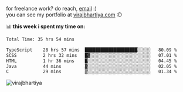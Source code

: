 for freelance work? do reach, [email](mailto:vlbhartiya@gmail.com) :)<br/>
you can see my portfolio at [virajbhartiya.com](https://virajbhartiya.com) :D

📊 **this week i spent my time on:**

<!--START_SECTION:waka-->

```txt
Total Time: 35 hrs 54 mins

TypeScript    28 hrs 57 mins  ████████████████████░░░░░   80.09 %
SCSS          2 hrs 32 mins   █▓░░░░░░░░░░░░░░░░░░░░░░░   07.01 %
HTML          1 hr 36 mins    █░░░░░░░░░░░░░░░░░░░░░░░░   04.45 %
Java          44 mins         ▓░░░░░░░░░░░░░░░░░░░░░░░░   02.05 %
C             29 mins         ▒░░░░░░░░░░░░░░░░░░░░░░░░   01.34 %
```

<!--END_SECTION:waka-->

<p align="left"> <img src="https://komarev.com/ghpvc/?username=virajbhartiya&color=blue" alt="virajbhartiya" /> </p>
